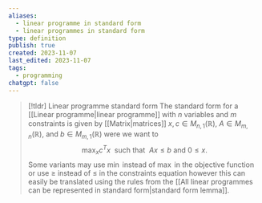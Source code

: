 ```yaml
---
aliases:
  - linear programme in standard form
  - linear programmes in standard form
type: definition
publish: true
created: 2023-11-07
last_edited: 2023-11-07
tags:
  - programming
chatgpt: false
---
```

>[!tldr] Linear programme standard form
>The standard form for a [[Linear programme|linear programme]] with $n$ variables and $m$ constraints is given by [[Matrix|matrices]] $x, c \in M_{n,1}(\mathbb{R})$, $A \in M_{m,n}(\mathbb{R})$, and $b \in M_{m,1}(\mathbb{R})$ were we want to
>$$\max_x c^T x \ \mbox{ such that } \ Ax \leq b \mbox{ and } 0 \leq x.$$ 
>Some variants may use $\min$ instead of $\max$ in the objective function or use $\geq$ instead of $\leq$ in the constraints equation however this can easily be translated using the rules from the [[All linear programmes can be represented in standard form|standard form lemma]].

